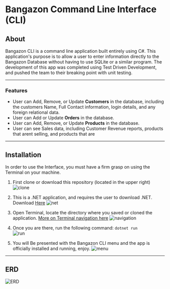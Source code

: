 # Bangazon Command Line Interface (CLI)

## About
Bangazon CLI is a command line application built entirely using C#. This application's purpose is to allow a user to enter information directly to the Bangazon Database without having to use SQLite or a similar program. The development of this app was completed using Test Driven Development, and pushed the team to their breaking point with unit testing.

---

### Features
- User can Add, Remove, or Update **Customers** in the database, including the customers Name, Full Contact information, login details, and any foreign relational data.
- User can Add or Update **Orders** in the database. 
- User can Add, Remove, or Update **Products** in the database. 
- User can see Sales data, including Customer Revenue reports, products that arent selling, and products that are

---

## Installation
In order to use the Interface, you must have a firm grasp on using the Terminal on your machine.

1. First clone or download this repository (located in the upper right)
![clone](https://i.imgur.com/t5lLdKk.png)

1. This is a .NET application, and requires the user to download .NET. Download [Here](https://www.microsoft.com/net/learn/get-started/macos)
![net](https://i.imgur.com/g1LBsSU.png)

1. Open Terminal, locate the directory where you saved or cloned the application. [More on Terminal navigation here](https://www.macworld.com/article/2042378/master-the-command-line-navigating-files-and-folders.html)
![navigation](https://i.imgur.com/f1CHuuk.png)

1. Once you are there, run the following command: `dotnet run`  
![run](https://i.imgur.com/SXlcchs.png)

1. You will Be presented with the Bangazon CLI menu and the app is officially installed and running, enjoy.
![menu](https://i.imgur.com/U4F52kh.png)

---

## ERD

![ERD](https://i.imgur.com/ueXLMuF.png)

